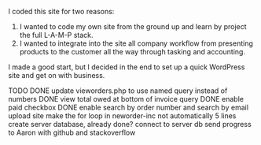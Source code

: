I coded this site for two reasons:
1. I wanted to code my own site from the ground up and learn by project the full L-A-M-P stack.
2. I wanted to integrate into the site all company workflow from presenting products to the customer all the way through tasking and accounting.

I made a good start, but I decided in the end to set up a quick WordPress site and get on with business.

TODO
DONE update vieworders.php to use named query instead of numbers
DONE view total owed at bottom of invoice query
DONE enable paid checkbox
DONE enable search by order number and search by email
upload site
make the for loop in neworder-inc not automatically 5 lines
create server database, already done?
connect to server db
send progress to Aaron with github and stackoverflow
